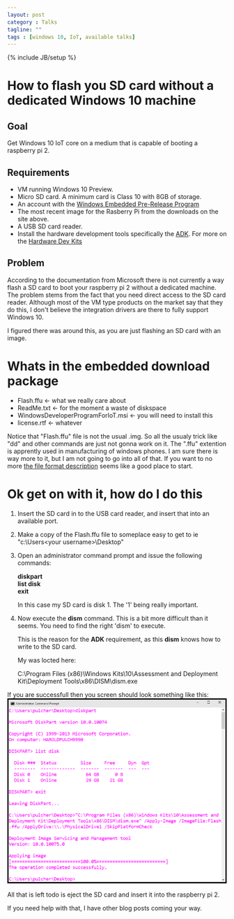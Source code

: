 ```yaml
---
layout: post
category : Talks
tagline: ""
tags : [windows 10, IoT, available talks]
---
```

{% include JB/setup %}

# How to flash you SD card without a dedicated Windows 10 machine

## Goal

Get Windows 10 IoT core on a medium that is capable of booting a raspberry pi 2.

## Requirements

* VM running Windows 10 Preview.
* Micro SD card.  A minimum card is Class 10 with 8GB of storage.
* An account with the [Windows Embedded Pre-Release Program](https://connect.microsoft.com/windowsembeddedIoT)
* The most recent image for the Rasberry Pi from the downloads on the site above.
* A USB SD card reader.
* Install the hardware development tools specifically the [ADK](http://go.microsoft.com/fwlink/p/?LinkId=526740). 
For more on the [Hardware Dev Kits](https://msdn.microsoft.com/en-US/windows/hardware/dn913721(v=vs8.5).aspx#winADK)

## Problem

According to the documentation from Microsoft <insert a link here> there is not currently a way flash 
a SD card to boot your raspberry pi 2 without a dedicated machine.  The problem stems from the 
fact that you need direct access to the SD card reader.  Although most of the VM type products 
on the market say that they do this, I don't believe the integration drivers are there to fully 
support Windows 10.  

I figured there was around this, as you are just flashing an SD card with an image.

# Whats in the embedded download package

* Flash.ffu <- what we really care about
* ReadMe.txt <- for the moment a waste of diskspace
* WindowsDeveloperProgramForIoT.msi <- you will need to install this
* license.rtf <- whatever

Notice that "Flash.ffu" file is not the usual .img.  So all the usualy trick like "dd" and 
other commands are just not gonna work on it.  The ".ffu" extention is apprently used in 
manufacturing of windows phones.  I am sure there is way more to it, but I am not going to 
go into all of that.  If you want to no more [the file format description](https://msdn.microsoft.com/en-us/library/windows/hardware/dn757539%28v=vs.85%29.aspx)
seems like a good place to start.

# Ok get on with it, how do I do this

1. Insert the SD card in to the USB card reader, and insert that into an available port.
2. Make a copy of the Flash.ffu file to someplace easy to get to ie "c:\Users\<your username>\Desktop"
3. Open an administrator command prompt and issue the following commands:
	
	__diskpart__<br />
	__list disk__<br />
	__exit__
    
	In this case my SD card is disk 1.  The '1' being really important.

4. Now execute the __dism__ command.  This is a bit more difficult than it seems.  You need to find the 
right 'dism' to execute.  
    
	This is the reason for the __ADK__ requirement, as this __dism__ knows how to write
to the SD card.  

    My was locted here: 
	
	C:\Program Files (x86)\Windows Kits\10\Assessment and Deployment Kit\Deployment Tools\x86\DISM\dism.exe

If you are successfull then you screen should look something like this:
![Full Install](/assets/windows-iot/full-sd-run.png)

All that is left todo is eject the SD card and insert it into the raspberry pi 2.  

If you need help with that, I have other blog posts coming your way.

